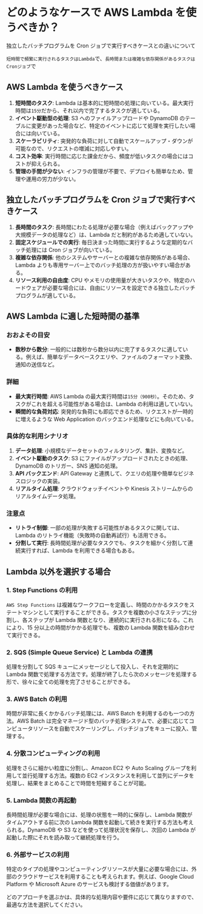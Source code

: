 # どのようなケースで AWS Lambda を使うべきか？

独立したバッチプログラムを Cron ジョブで実行すべきケースとの違いについて

`短時間で頻繁に実行されるタスクはLambda`で、`長時間または複雑な依存関係があるタスクはCronジョブ`で

## AWS Lambda を使うべきケース

1. **短時間のタスク**: Lambda は基本的に短時間の処理に向いている。最大実行時間は`15分`だから、それ以内で完了するタスクが適している。
2. **イベント駆動型の処理**: S3 へのファイルアップロードや DynamoDB のテーブルに変更があった場合など、特定のイベントに応じて処理を実行したい場合には向いている。
3. **スケーラビリティ**: 突発的な負荷に対して自動でスケールアップ・ダウンが可能なので、リクエストの増減に対応しやすい。
4. **コスト効率**: 実行時間に応じた課金だから、頻度が低いタスクの場合にはコストが抑えられる。
5. **管理の手間が少ない**: インフラの管理が不要で、デプロイも簡単なため、管理や運用の労力が少ない。

## 独立したバッチプログラムを Cron ジョブで実行すべきケース

1. **長時間のタスク**: 長時間にわたる処理が必要な場合（例えばバックアップや大規模データの処理など）は、Lambda だと制約があるため適していない。
2. **固定スケジュールでの実行**: 毎日決まった時間に実行するような定期的なバッチ処理には Cron ジョブが向いている。
3. **複雑な依存関係**: 他のシステムやサーバーとの複雑な依存関係がある場合、Lambda よりも専用サーバー上でのバッチ処理の方が扱いやすい場合がある。
4. **リソース利用の自由度**: CPU やメモリの使用量が大きいタスクや、特定のハードウェアが必要な場合には、自由にリソースを設定できる独立したバッチプログラムが適している。

## AWS Lambda に適した短時間の基準

### おおよその目安

- **数秒から数分**: 一般的には数秒から数分以内に完了するタスクに適している。例えば、簡単なデータベースクエリや、ファイルのフォーマット変換、通知の送信など。

### 詳細

- **最大実行時間**: AWS Lambda の最大実行時間は`15分（900秒）`。そのため、タスクがこれを超える可能性がある場合は、Lambda の利用は適していない。
- **瞬間的な負荷対応**: 突発的な負荷にも即応できるため、リクエストが一時的に増えるような Web Application のバックエンド処理などにも向いている。

### 具体的な利用シナリオ

1. **データ処理**: 小規模なデータセットのフィルタリング、集計、変換など。
2. **イベント駆動のタスク**: S3 にファイルがアップロードされたときの処理、DynamoDB のトリガー、SNS 通知の処理。
3. **API バックエンド**: API Gateway と連携して、クエリの処理や簡単なビジネスロジックの実装。
4. **リアルタイム処理**: クラウドウォッチイベントや Kinesis ストリームからのリアルタイムデータ処理。

### 注意点

- **リトライ制御**: 一部の処理が失敗する可能性があるタスクに関しては、Lambda のリトライ機能（失敗時の自動再試行）も活用できる。
- **分割して実行**: 長時間処理が必要なタスクでも、タスクを細かく分割して連続実行すれば、Lambda を利用できる場合もある。

## Lambda 以外を選択する場合

### 1. Step Functions の利用

`AWS Step Functions` は複雑なワークフローを定義し、時間のかかるタスクをステートマシンとして実行することができる。タスクを複数の小さなステップに分割し、各ステップが Lambda 関数となり、連続的に実行される形になる。これにより、15 分以上の時間がかかる処理でも、複数の Lambda 関数を組み合わせて実行できる。

### 2. SQS (Simple Queue Service) と Lambda の連携

処理を分割して SQS キューにメッセージとして投入し、それを定期的に Lambda 関数で処理する方法です。処理が終了したら次のメッセージを処理する形で、徐々に全ての処理を完了させることができる。

### 3. AWS Batch の利用

時間が非常に長くかかるバッチ処理には、AWS Batch を利用するのも一つの方法。AWS Batch は完全マネージド型のバッチ処理システムで、必要に応じてコンピュータリソースを自動でスケーリングし、バッチジョブをキューに投入、管理する。

### 4. 分散コンピューティングの利用

処理をさらに細かい粒度に分割し、Amazon EC2 や Auto Scaling グループを利用して並行処理する方法。複数の EC2 インスタンスを利用して並列にデータを処理し、結果をまとめることで時間を短縮することが可能。

### 5. Lambda 関数の再起動

長時間処理が必要な場合には、処理の状態を一時的に保存し、Lambda 関数がタイムアウトする前に次の Lambda 関数を起動して続きを実行する方法も考えられる。DynamoDB や S3 などを使って処理状況を保存し、次回の Lambda が起動した際にそれを読み取って継続処理を行う。

### 6. 外部サービスの利用

特定のタイプの処理やコンピューティングリソースが大量に必要な場合には、外部のクラウドサービスを利用することも考えられます。例えば、Google Cloud Platform や Microsoft Azure のサービスも検討する価値があります。

どのアプローチを選ぶかは、具体的な処理内容や要件に応じて異なりますので、最適な方法を選択してください。
